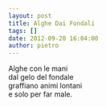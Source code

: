 ```yaml
---
layout: post
title: Alghe Dai Fondali
tags: []
date: 2012-09-20 16:04:00
author: pietro
---
```

Alghe con le mani<br/>dal gelo del fondale<br/>graffiano animi lontani<br/>e solo per far male.
